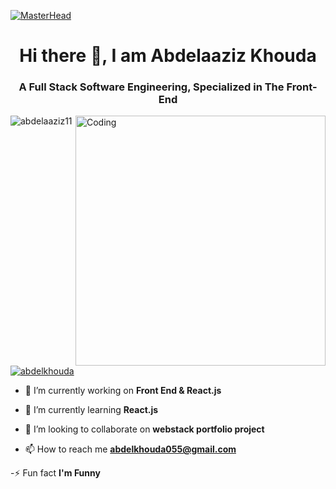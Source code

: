 [![MasterHead](https://firebasestorage.googleapis.com/v0/b/flexi-coding.appspot.com/o/dempgi7-520f8d5f-63d4-4453-8822-dbc149ae27f8.gif?alt=media&token=91c0c7b2-93c3-4029-b011-1a8703c5730d)](https://rishavchanda.io)
<h1 align="center">Hi there 👋, I am Abdelaaziz Khouda</h1>
<h3 align="center">A Full Stack Software Engineering, Specialized in The Front-End</h3>
<img align="right" alt="Coding" width="400" src="https://github.com/abdelaaziz11/UdatesAb/assets/140088735/332b96ad-a1d3-4fd8-9625-034db8c9c1bc">

<p align="left"> <img src="https://komarev.com/ghpvc/?username=abdelaaziz11&label=Profile%20views&color=0e75b6&style=flat" alt="abdelaaziz11" /> </p>

<p align="left"> <a href="https://twitter.com/abdelkhouda" target="blank"><img src="https://img.shields.io/twitter/follow/abdelkhouda?logo=twitter&style=for-the-badge" alt="abdelkhouda" /></a> </p>


- 🔭 I’m currently working on **Front End & React.js**

- 🌱 I’m currently learning **React.js**

- 👯 I’m looking to collaborate on **webstack portfolio project**

- 📫 How to reach me **abdelkhouda055@gmail.com**

-⚡ Fun fact **I'm Funny**
